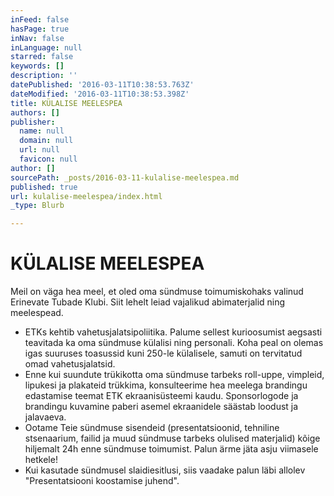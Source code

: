 ```yaml
---
inFeed: false
hasPage: true
inNav: false
inLanguage: null
starred: false
keywords: []
description: ''
datePublished: '2016-03-11T10:38:53.763Z'
dateModified: '2016-03-11T10:38:53.398Z'
title: KÜLALISE MEELESPEA
authors: []
publisher:
  name: null
  domain: null
  url: null
  favicon: null
author: []
sourcePath: _posts/2016-03-11-kulalise-meelespea.md
published: true
url: kulalise-meelespea/index.html
_type: Blurb

---
```

# KÜLALISE MEELESPEA

Meil on väga hea meel, et oled oma sündmuse toimumiskohaks valinud Erinevate Tubade Klubi. Siit lehelt leiad vajalikud abimaterjalid ning meelespead.

* ETKs kehtib vahetusjalatsipoliitika. Palume sellest kurioosumist aegsasti teavitada ka oma sündmuse külalisi ning personali. Koha peal on olemas igas suuruses toasussid kuni 250-le külalisele, samuti on tervitatud omad vahetusjalatsid. 
* Enne kui suundute trükikotta oma sündmuse tarbeks roll-uppe, vimpleid, lipukesi ja plakateid trükkima, konsulteerime hea meelega brandingu edastamise teemat ETK ekraanisüsteemi kaudu. Sponsorlogode ja brandingu kuvamine paberi asemel ekraanidele säästab loodust ja jalavaeva.
* Ootame Teie sündmuse sisendeid (presentatsioonid, tehniline stsenaarium, failid ja muud sündmuse tarbeks olulised materjalid) kõige hiljemalt 24h enne sündmuse toimumist. Palun ärme jäta asju viimasele hetkele!  
* Kui kasutade sündmusel slaidiesitlusi, siis vaadake palun läbi allolev "Presentatsiooni koostamise juhend".